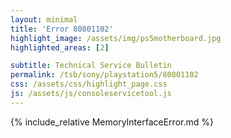 ```yaml
---
layout: minimal
title: 'Error 80801102'
highlight_image: /assets/img/ps5motherboard.jpg
highlighted_areas: [2]

subtitle: Technical Service Bulletin
permalink: /tsb/sony/playstation5/80801102
css: /assets/css/highlight_page.css
js: /assets/js/consoleservicetool.js
---
```


{% include_relative MemoryInterfaceError.md %}